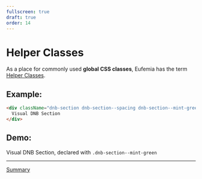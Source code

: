 ```yaml
---
fullscreen: true
draft: true
order: 14
---
```


<Intro>

# Helper Classes

As a place for commonly used **global CSS classes**, Eufemia has the term [Helper Classes](!/uilib/helper-classes).

## Example:

```html
<div className="dnb-section dnb-section--spacing dnb-section--mint-green">
  Visual DNB Section
</div>
```

## Demo:

<div className="dnb-section dnb-section--spacing dnb-section--mint-green">
  Visual DNB Section, declared with <code className="dnb-code">.dnb-section--mint-green</code>
</div>

</Intro>

---

[Summary](/uilib/intro/15-summary?fullscreen)
